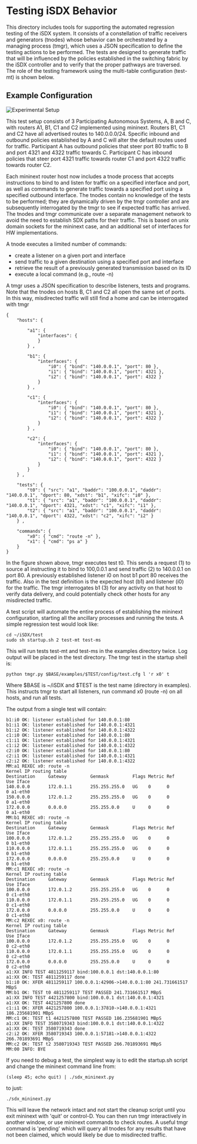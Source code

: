 # Testing iSDX Behavior

This directory includes tools for supporting the automated regression testing of the iSDX system.
It consists of a constellation of traffic receivers and generators (tnodes) whose behavior can be orchestrated by a managing process (tmgr), which uses a JSON specification to define the testing actions to be performed.
The tests are designed to generate traffic that will be influenced by the policies established in the switching fabric by the iSDX controller and to verify that the proper pathways are traversed.
The role of the testing framework using the multi-table configuration (test-mt) is shown below.

## Example Configuration 
![Experimental Setup](https://docs.google.com/drawings/d/1Hw2UdhdyfINE-BmS8xSCfEND3ZxkIzhgMoLKK9yb4Fc/pub?w=960&h=720)

This test setup consists of 3 Participating Autonomous Systems, A, B and C, with routers A1, B1, C1 and C2 implemented using mininext.
Routers B1, C1 and C2 have all advertised routes to 140.0.0.0/24.
Specific inbound and outbound policies established by A and C will alter the default routes used for traffic.
Participant A has outbound policies that steer port 80 traffic to B and port 4321 and 4322 traffic towards C.
Participant C has inbound policies that steer port 4321 traffic towards router C1 and port 4322 traffic towards router C2.

Each mininext router host now includes a tnode process that accepts instructions to bind to and listen for traffic on a specified interface and port, as well as commands to generate traffic towards a specified port using a specified outbound interface.
The tnodes contain no knowledge of the tests to be performed; they are dynamically driven by the tmgr controller and are subsequently interrogated by the tmgr to see if expected traffic has arrived.
The tnodes and tmgr communicate over a separate management network to avoid the need to establish SDX paths for their traffic.  This is based on unix domain sockets for the mininext case, and an additional set of interfaces for HW implementations.

A tnode executes a limited number of commands:
- create a listener on a given port and interface
- send traffic to a given destination using a specified port and interface
- retrieve the result of a previously generated transmission based on its ID
- execute a local command (e.g., route -n)

A tmgr uses a JSON specification to describe listeners, tests and programs.
Note that the tnodes on hosts B, C1 and C2 all open the same set of ports.
In this way, misdirected traffic will still find a home and can be interrogated with tmgr

```
{
	"hosts": {
	
		"a1": {
			"interfaces": {
	    	}
		} ,
		
		"b1": {
			"interfaces": {
	     		"i0": { "bind": "140.0.0.1", "port": 80 },
				"i1": { "bind": "140.0.0.1", "port": 4321 },
				"i2": { "bind": "140.0.0.1", "port": 4322 }
	    	}
		} ,
		
		"c1": {
			"interfaces": {
	     		"i0": { "bind": "140.0.0.1", "port": 80 },
				"i1": { "bind": "140.0.0.1", "port": 4321 },
				"i2": { "bind": "140.0.0.1", "port": 4322 }
	    	}
		} ,
		
		"c2": {
			"interfaces": {
	     		"i0": { "bind": "140.0.0.1", "port": 80 },
				"i1": { "bind": "140.0.0.1", "port": 4321 },
				"i2": { "bind": "140.0.0.1", "port": 4322 }
	    	}
		}
	} ,
	
	"tests": {
		"t0": { "src": "a1", "baddr": "100.0.0.1", "daddr": "140.0.0.1", "dport": 80, "xdst": "b1", "xifc": "i0" },
		"t1": { "src": "a1", "baddr": "100.0.0.1", "daddr": "140.0.0.1", "dport": 4321, "xdst": "c1", "xifc": "i1" },
		"t2": { "src": "a1", "baddr": "100.0.0.1", "daddr": "140.0.0.1", "dport": 4322, "xdst": "c2", "xifc": "i2" }
	} ,
	
	"commands": {
		"x0": { "cmd": "route -n" },
		"x1": { "cmd": "ps a" }	
	}
}
```

In the figure shown above, tmgr executes test t0.  This sends a request (1) to source a1 instructing it to bind to 100,0.0.1 and send traffic (2) to 140.0.0.1 on port 80.
A previously established listener i0 on host b1 port 80 receives the traffic.
Also in the test definition is the expected host (b1) and listener (i0) for the traffic.
The tmgr interrogates b1 (3) for any activity on that host to verify data delivery, and could potentially check other hosts for any misdirected traffic.

A test script will automate the entire process of establishing the mininext configuration, starting all the ancillary processes and running the tests.
A simple regression test would look like:
```
cd ~/iSDX/test
sudo sh startup.sh 2 test-mt test-ms
```
This will run tests test-mt and test-ms in the examples directory twice.
Log output will be placed in the test directory.
The tmgr test in the startup shell is:
```
python tmgr.py $BASE/examples/$TEST/config/test.cfg l 'r x0' t
```
Where $BASE is ~/iSDX and $TEST is the test name (directory in examples).
This instructs tmgr to start all listeners, run command x0 (route -n) on all hosts, and run all tests.

The output from a single test will contain:
```
b1:i0 OK: listener established for 140.0.0.1:80
b1:i1 OK: listener established for 140.0.0.1:4321
b1:i2 OK: listener established for 140.0.0.1:4322
c1:i0 OK: listener established for 140.0.0.1:80
c1:i1 OK: listener established for 140.0.0.1:4321
c1:i2 OK: listener established for 140.0.0.1:4322
c2:i0 OK: listener established for 140.0.0.1:80
c2:i1 OK: listener established for 140.0.0.1:4321
c2:i2 OK: listener established for 140.0.0.1:4322
MM:a1 REXEC x0: route -n
Kernel IP routing table
Destination     Gateway         Genmask         Flags Metric Ref    Use Iface
140.0.0.0       172.0.1.1       255.255.255.0   UG    0      0        0 a1-eth0
150.0.0.0       172.0.1.2       255.255.255.0   UG    0      0        0 a1-eth0
172.0.0.0       0.0.0.0         255.255.0.0     U     0      0        0 a1-eth0
MM:b1 REXEC x0: route -n
Kernel IP routing table
Destination     Gateway         Genmask         Flags Metric Ref    Use Iface
100.0.0.0       172.0.1.2       255.255.255.0   UG    0      0        0 b1-eth0
110.0.0.0       172.0.1.1       255.255.255.0   UG    0      0        0 b1-eth0
172.0.0.0       0.0.0.0         255.255.0.0     U     0      0        0 b1-eth0
MM:c1 REXEC x0: route -n
Kernel IP routing table
Destination     Gateway         Genmask         Flags Metric Ref    Use Iface
100.0.0.0       172.0.1.2       255.255.255.0   UG    0      0        0 c1-eth0
110.0.0.0       172.0.1.1       255.255.255.0   UG    0      0        0 c1-eth0
172.0.0.0       0.0.0.0         255.255.0.0     U     0      0        0 c1-eth0
MM:c2 REXEC x0: route -n
Kernel IP routing table
Destination     Gateway         Genmask         Flags Metric Ref    Use Iface
100.0.0.0       172.0.1.2       255.255.255.0   UG    0      0        0 c2-eth0
110.0.0.0       172.0.1.1       255.255.255.0   UG    0      0        0 c2-eth0
172.0.0.0       0.0.0.0         255.255.0.0     U     0      0        0 c2-eth0
a1:XX INFO TEST 4811259117 bind:100.0.0.1 dst:140.0.0.1:80
a1:XX OK: TEST 4811259117 done
b1:i0 OK: XFER 4811259117 100.0.0.1:42906->140.0.0.1:80 241.731661517 MBpS
MM:b1 OK: TEST t0 4811259117 TEST PASSED 241.731661517 MBpS
a1:XX INFO TEST 4421257800 bind:100.0.0.1 dst:140.0.0.1:4321
a1:XX OK: TEST 4421257800 done
c1:i1 OK: XFER 4421257800 100.0.0.1:37810->140.0.0.1:4321 186.235681901 MBpS
MM:c1 OK: TEST t1 4421257800 TEST PASSED 186.235681901 MBpS
a1:XX INFO TEST 3580719343 bind:100.0.0.1 dst:140.0.0.1:4322
a1:XX OK: TEST 3580719343 done
c2:i2 OK: XFER 3580719343 100.0.0.1:57181->140.0.0.1:4322 266.701893691 MBpS
MM:c2 OK: TEST t2 3580719343 TEST PASSED 266.701893691 MBpS
MM:00 INFO: BYE
```

If you need to debug a test, the simplest way is to edit the startup.sh script and change the mininext command line from:
```
(sleep 45; echo quit) | ./sdx_mininext.py
```
to just:
```
./sdx_mininext.py
```
This will leave the network intact and not start the cleanup script until you exit mininext with 'quit' or control-D.
You can then run tmgr interactively in another window, or use mininext commands to check routes.
A useful tmgr command is 'pending' which will query all tnodes for any results that have not been claimed, which would likely be due to misdirected traffic.

